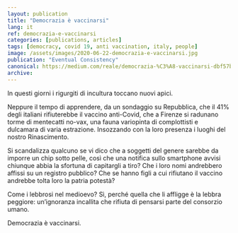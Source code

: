 ```yaml
---
layout: publication
title: "Democrazia è vaccinarsi"
lang: it
ref: democrazia-e-vaccinarsi
categories: [publications, articles]
tags: [democracy, covid 19, anti vaccination, italy, people]
image: /assets/images/2020-06-22-democrazia-e-vaccinarsi.jpg
publication: "Eventual Consistency"
canonical: https://medium.com/reale/democrazia-%C3%A8-vaccinarsi-dbf57b407d01
archive:
---
```


In questi giorni i rigurgiti di incultura toccano nuovi apici.

Neppure il tempo di apprendere, da un sondaggio su Repubblica, che il 41% degli italiani rifiuterebbe il vaccino anti-Covid, che a Firenze si radunano torme di mentecatti no-vax, una fauna variopinta di complottisti e dulcamara di varia estrazione. Insozzando con la loro presenza i luoghi del nostro Rinascimento.

Si scandalizza qualcuno se vi dico che a soggetti del genere sarebbe da imporre un chip sotto pelle, così che una notifica sullo smartphone avvisi chiunque abbia la sfortuna di capitargli a tiro? Che i loro nomi andrebbero affissi su un registro pubblico? Che se hanno figli a cui rifiutano il vaccino andrebbe tolta loro la patria potestà?

Come i lebbrosi nel medioevo? Sì, perché quella che li affligge è la lebbra peggiore: un’ignoranza incallita che rifiuta di pensarsi parte del consorzio umano.

Democrazia è vaccinarsi.
